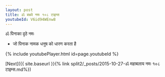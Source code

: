 ```yaml
---
layout: post
title: ॐ बभ्रवे नमः १०८ टाइम्स
youtubeId: V6id94WEnw8
---
```

 
 
 ॐ पिनाका दृठे नमः  
 
 -  जो पिनाक नामक धनुष को धारण करता है 
 
  
 
  
 
 
 
 
 
 


{% include youtubePlayer.html id=page.youtubeId %}
 
[Next]({{ site.baseurl }}{% link  split2/_posts/2015-10-27-ॐ महाबलाय नमः १०८ टाइम्स.md%})
 
